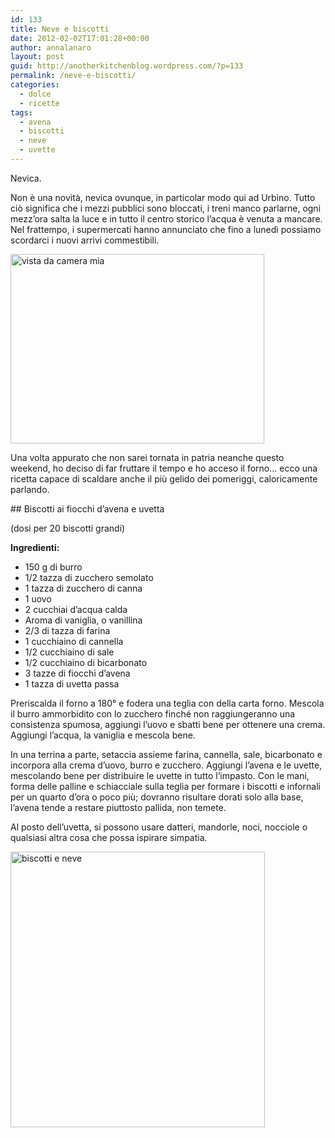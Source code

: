 ```yaml
---
id: 133
title: Neve e biscotti
date: 2012-02-02T17:01:28+00:00
author: annalanaro
layout: post
guid: http://anotherkitchenblog.wordpress.com/?p=133
permalink: /neve-e-biscotti/
categories:
  - dolce
  - ricette
tags:
  - avena
  - biscotti
  - neve
  - uvette
---
```

Nevica.

Non è una novità, nevica ovunque, in particolar modo qui ad Urbino. Tutto ciò significa che i mezzi pubblici sono bloccati, i treni manco parlarne, ogni mezz&#8217;ora salta la luce e in tutto il centro storico l&#8217;acqua è venuta a mancare. Nel frattempo, i supermercati hanno annunciato che fino a lunedì possiamo scordarci i nuovi arrivi commestibili.

<img title="vista da camera mia" src="http://anotherkitchenblog.files.wordpress.com/2012/02/vista_3.jpg" alt="vista da camera mia" width="406" height="303" />

Una volta appurato che non sarei tornata in patria neanche questo weekend, ho deciso di far fruttare il tempo e ho acceso il forno&#8230; ecco una ricetta capace di scaldare anche il più gelido dei pomeriggi, caloricamente parlando.

## Biscotti ai fiocchi d&#8217;avena e uvetta
  
(dosi per 20 biscotti grandi)

**Ingredienti:**
  
* 150 g di burro
* 1/2 tazza di zucchero semolato
* 1 tazza di zucchero di canna
* 1 uovo
* 2 cucchiai d&#8217;acqua calda
* Aroma di vaniglia, o vanillina
* 2/3 di tazza di farina
* 1 cucchiaino di cannella
* 1/2 cucchiaino di sale
* 1/2 cucchiaino di bicarbonato
* 3 tazze di fiocchi d&#8217;avena
* 1 tazza di uvetta passa

Preriscalda il forno a 180° e fodera una teglia con della carta forno. Mescola il burro ammorbidito con lo zucchero finché non raggiungeranno una consistenza spumosa, aggiungi l&#8217;uovo e sbatti bene per ottenere una crema. Aggiungi l&#8217;acqua, la vaniglia e mescola bene.

In una terrina a parte, setaccia assieme farina, cannella, sale, bicarbonato e incorpora alla crema d&#8217;uovo, burro e zucchero. Aggiungi l&#8217;avena e le uvette, mescolando bene per distribuire le uvette in tutto l&#8217;impasto. Con le mani, forma delle palline e schiacciale sulla teglia per formare i biscotti e infornali per un quarto d&#8217;ora o poco più; dovranno risultare dorati solo alla base, l&#8217;avena tende a restare piuttosto pallida, non temete.

Al posto dell&#8217;uvetta, si possono usare datteri, mandorle, noci, nocciole o qualsiasi altra cosa che possa ispirare simpatia.

<img title="biscotti e neve" src="http://anotherkitchenblog.files.wordpress.com/2012/02/collage1.jpg" alt="biscotti e neve" width="407" height="441" />